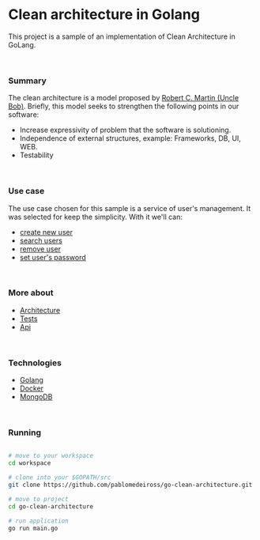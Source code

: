 # Clean architecture in Golang
This project is a sample of an implementation of Clean Architecture in GoLang.

<br/>

### Summary
The clean architecture is a model proposed by [Robert C. Martin (Uncle Bob)](http://cleancoder.com/).
Briefly, this model seeks to strengthen the following points in our software:

- Increase expressivity of problem that the software is solutioning.
- Independence of external structures, example: Frameworks, DB, UI, WEB.
- Testability

<br/>

### Use case
The use case chosen for this sample is a service of user's management. It was selected for keep the simplicity. With it we'll can: 

- [create new user]()
- [search users]()
- [remove user]()
- [set user's password]()

<br/>

### More about
- [Architecture](architecture.md)
- [Tests](tests.md)
- [Api](api.md)

<br/>

### Technologies

- [Golang](https://golang.org/)
- [Docker](https://www.docker.com/)
- [MongoDB](https://www.mongodb.com/)

<br/>

### Running

```bash

# move to your workspace
cd workspace

# clone into your $GOPATH/src
git clone https://github.com/pablomedeiross/go-clean-architecture.git

# move to project 
cd go-clean-architecture

# run application
go run main.go 

```
